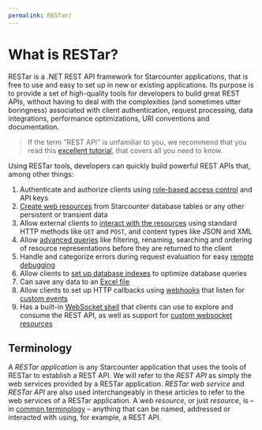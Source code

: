 ```yaml
---
permalink: RESTar/
---
```


# What is RESTar?

RESTar is a .NET REST API framework for Starcounter applications, that is free to use and easy to set up in new or existing applications. Its purpose is to provide a set of high-quality tools for developers to build great REST APIs, without having to deal with the complexities (and sometimes utter boringness) associated with client authentication, request processing, data integrations, performance optimizations, URI conventions and documentation.

> If the term "REST API" is unfamiliar to you, we recommend that you read this [excellent tutorial](http://www.restapitutorial.com), that covers all you need to know.

Using RESTar tools, developers can quickly build powerful REST APIs that, among other things:

1. Authenticate and authorize clients using [role-based access control](Administering%20a%20RESTar%20API/API%20keys) and API keys
2. [Create web resources](Developing%20a%20RESTar%20API/Registering%20resources) from Starcounter database tables or any other persistent or transient data
3. Allow external clients to [interact with the resources](Consuming%20a%20RESTar%20API/Introduction) using standard HTTP methods like `GET` and `POST`, and content types like JSON and XML
4. Allow [advanced queries](Consuming%20a%20RESTar%20API/Request%20overview/#examples) like filtering, renaming, searching and ordering of resource representations before they are returned to the client
5. Handle and categorize errors during request evaluation for easy [remote debugging](Built-in%20resources/RESTar.Admin/Error)
6. Allow clients to [set up database indexes](Built-in%20resources/RESTar.Admin/DatabaseIndex) to optimize database queries
7. Can save any data to an [Excel file](Consuming%20a%20RESTar%20API/Headers#accept)
8. Allow clients to set up HTTP callbacks using [webhooks](Administering%20a%20RESTar%20API/Webhooks) that listen for [custom events](Resource%20kinds/Event%20resources)
9. Has a built-in [WebSocket shell](Built-in%20resources/RESTar/Shell) that clients can use to explore and consume the REST API, as well as support for [custom websocket resources](Developing%20a%20RESTar%20API/terminal%20resources)

## Terminology

A _RESTar application_ is any Starcounter application that uses the tools of RESTar to establish a REST API. We will refer to the _REST API_ as simply the web services provided by a RESTar application. _RESTar web service_ and _RESTar API_ are also used interchangeably in these articles to refer to the web services of a RESTar application. A _web resource_, or just _resource_, is – in [common terminology](https://en.wikipedia.org/wiki/Representational_state_transfer) – anything that can be named, addressed or interacted with using, for example, a REST API.
